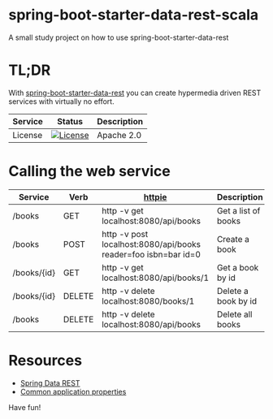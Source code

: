 # spring-boot-starter-data-rest-scala
A small study project on how to use spring-boot-starter-data-rest

# TL;DR
With [spring-boot-starter-data-rest](http://docs.spring.io/spring-data/rest/docs/2.4.2.RELEASE/reference/html/) 
you can create hypermedia driven REST services with virtually no effort. 

Service | Status | Description
------- | ------ | -----------
License | [![License](http://img.shields.io/:license-Apache%202-red.svg)](http://www.apache.org/licenses/LICENSE-2.0.txt) | Apache 2.0

# Calling the web service
Service | Verb | [httpie](https://github.com/jkbrzt/httpie) | Description
--------|------|--------|-------------
/books    | GET  | http -v get localhost:8080/api/books | Get a list of books
/books    | POST | http -v post localhost:8080/api/books reader=foo isbn=bar id=0 | Create a book
/books/{id} | GET | http -v get localhost:8080/api/books/1 | Get a book by id
/books/{id}| DELETE | http -v delete localhost:8080/books/1 | Delete a book by id
/books | DELETE | http -v delete localhost:8080/api/books | Delete all books

# Resources
- [Spring Data REST](http://docs.spring.io/spring-data/rest/docs/2.4.2.RELEASE/reference/html/)
- [Common application properties](https://docs.spring.io/spring-boot/docs/current/reference/html/common-application-properties.html)

Have fun!